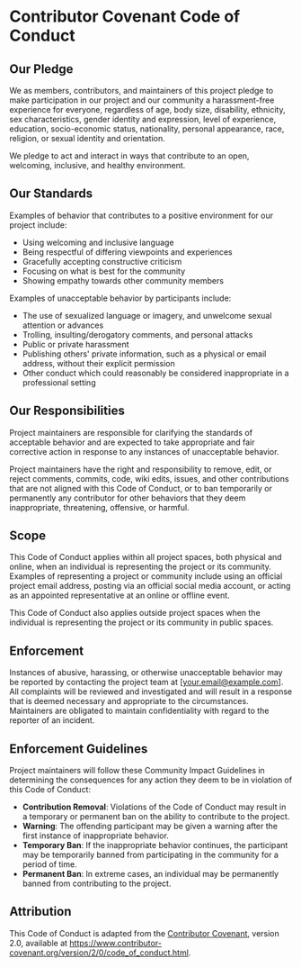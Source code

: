 # Contributor Covenant Code of Conduct

## Our Pledge

We as members, contributors, and maintainers of this project pledge to make participation in our project and our community a harassment-free experience for everyone, regardless of age, body size, disability, ethnicity, sex characteristics, gender identity and expression, level of experience, education, socio-economic status, nationality, personal appearance, race, religion, or sexual identity and orientation.

We pledge to act and interact in ways that contribute to an open, welcoming, inclusive, and healthy environment.

## Our Standards

Examples of behavior that contributes to a positive environment for our project include:

- Using welcoming and inclusive language
- Being respectful of differing viewpoints and experiences
- Gracefully accepting constructive criticism
- Focusing on what is best for the community
- Showing empathy towards other community members

Examples of unacceptable behavior by participants include:

- The use of sexualized language or imagery, and unwelcome sexual attention or advances
- Trolling, insulting/derogatory comments, and personal attacks
- Public or private harassment
- Publishing others' private information, such as a physical or email address, without their explicit permission
- Other conduct which could reasonably be considered inappropriate in a professional setting

## Our Responsibilities

Project maintainers are responsible for clarifying the standards of acceptable behavior and are expected to take appropriate and fair corrective action in response to any instances of unacceptable behavior.

Project maintainers have the right and responsibility to remove, edit, or reject comments, commits, code, wiki edits, issues, and other contributions that are not aligned with this Code of Conduct, or to ban temporarily or permanently any contributor for other behaviors that they deem inappropriate, threatening, offensive, or harmful.

## Scope

This Code of Conduct applies within all project spaces, both physical and online, when an individual is representing the project or its community. Examples of representing a project or community include using an official project email address, posting via an official social media account, or acting as an appointed representative at an online or offline event.

This Code of Conduct also applies outside project spaces when the individual is representing the project or its community in public spaces.

## Enforcement

Instances of abusive, harassing, or otherwise unacceptable behavior may be reported by contacting the project team at [your.email@example.com]. All complaints will be reviewed and investigated and will result in a response that is deemed necessary and appropriate to the circumstances. Maintainers are obligated to maintain confidentiality with regard to the reporter of an incident.

## Enforcement Guidelines

Project maintainers will follow these Community Impact Guidelines in determining the consequences for any action they deem to be in violation of this Code of Conduct:

- **Contribution Removal**: Violations of the Code of Conduct may result in a temporary or permanent ban on the ability to contribute to the project.
- **Warning**: The offending participant may be given a warning after the first instance of inappropriate behavior.
- **Temporary Ban**: If the inappropriate behavior continues, the participant may be temporarily banned from participating in the community for a period of time.
- **Permanent Ban**: In extreme cases, an individual may be permanently banned from contributing to the project.

## Attribution

This Code of Conduct is adapted from the [Contributor Covenant](https://www.contributor-covenant.org/), version 2.0, available at https://www.contributor-covenant.org/version/2/0/code_of_conduct.html.
